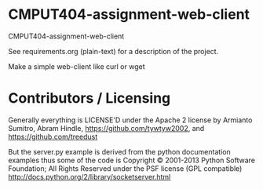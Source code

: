 # CMPUT404-assignment-web-client

CMPUT404-assignment-web-client

See requirements.org (plain-text) for a description of the project.

Make a simple web-client like curl or wget

# Contributors / Licensing

Generally everything is LICENSE'D under the Apache 2 license by Armianto Sumitro,
Abram Hindle, https://github.com/tywtyw2002, and https://github.com/treedust

But the server.py example is derived from the python documentation
examples thus some of the code is Copyright © 2001-2013 Python
Software Foundation; All Rights Reserved under the PSF license (GPL
compatible) http://docs.python.org/2/library/socketserver.html
